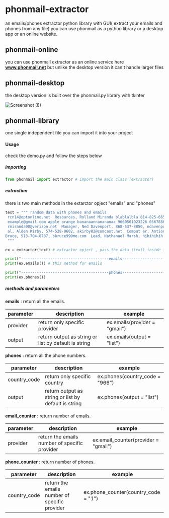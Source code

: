 # phonmail-extractor
an emails/phones extractor python library with GUI( extract your emails and phones from any file)
you can use phonmail as a python library or a desktop app or an online website.

## phonmail-online 
you can use phonmail extractor as an online service here **www.phonmail.net** but unlike the desktop version it can't handle larger files

## phonmail-desktop
the desktop version is built over the phonmail.py library with tkinter

![Screenshot (8)](https://user-images.githubusercontent.com/60823745/132062604-1327ba51-2db8-4b72-9348-f43ec71e3980.png)

## phonmail-library
one single independent file you can import it into your project

#### Usage
check the demo.py and follow the steps below

##### importing 

```python
from phonmail import extractor # import the main class (extractor)
```

##### extraction 
there is two main methods in the extarctor opject "emails" and "phones"

```python
text = """ random data with phones and emails 
 rcn14@optonline.net  Resources, Rolland Miranda blablalbla 814-825-6659 nsdsjnoee lorem  ipsm bedroo_17@yahoo.com
 example@gmail.com apple orange bananaannanananaa 9660501023226 0567886300 kkemjnjn jrgjrgn erfef 
 rmiranda90@verizon.net  Manager, Ned Davenport, 868-537-8850, ndavenport8@gmail.com  Medic
 al, Alden Kirby, 574-528-9602, akirby82@comcast.net  Comput er, Antione Harvey, 732-995-8604, aharvey7@aol.com  Operating, Bret
Bruce, 513-704-8737, bbruce99@me.com  Lead, Nathanael Marsh, hihihihih 689-6810, nmarsh@aol.com  Artificial, Odis Nunez, 201-626-6879dfddsfs, onunez@sbcglobal.net  Film, Manual Brennan, 510-505-3719sdsdsdsds, mbrennan@live.c
 """

ex = extractor(text) # extractor opject , pass the data (text) inside it

print("---------------------------------------emails------------------------------------")
print(ex.emails()) # this method for emails

print("---------------------------------------phones------------------------------------")
print(ex.phones())
```
##### methods and parameters

**emails** : return all the emails.

parameter | description | example
------------ | ------------- | ------------- 
provider | return only specific provider | ex.emails(provider = "gmail")
output | return output as string or list by default is string | ex.emails(output = "list")


**phones** : return all the phone numbers.

parameter | description | example
------------ | ------------- | ------------- 
country_code | return only specific country | ex.phones(country_code = "966")
output | return output as string or list by default is string | ex.phones(output = "list")

**email_counter** : return number of emails.

parameter | description | example
------------ | ------------- | ------------- 
provider | return the emails number  of specific provider | ex.email_counter(provider = "gmail")

**phone_counter** : return number of phones.

parameter | description | example
------------ | ------------- | ------------- 
country_code | return the emails number  of specific provider | ex.phone_counter(country_code = "1")
